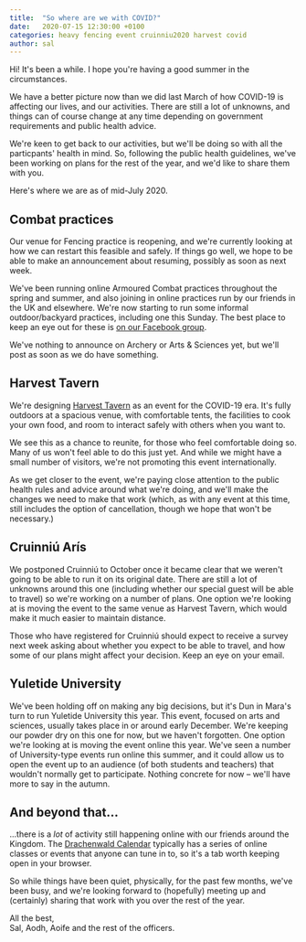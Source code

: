 ```yaml
---
title:  "So where are we with COVID?"
date:   2020-07-15 12:30:00 +0100
categories: heavy fencing event cruinniu2020 harvest covid
author: sal
---
```

Hi! It's been a while. I hope you're having a good summer in the circumstances.

We have a better picture now than we did last March of how COVID-19 is affecting our lives, and our activities. There are still a lot of unknowns, and things can of course change at any time depending on government requirements and public health advice.

We're keen to get back to our activities, but we'll be doing so with all the particpants' health in mind. So, following the public health guidelines, we've been working on plans for the rest of the year, and we'd like to share them with you.

Here's where we are as of mid-July 2020.

Combat practices
----------------

Our venue for Fencing practice is reopening, and we're currently looking at how we can restart this feasible and safely. If things go well, we hope to be able to make an announcement about resuming, possibly as soon as next week.

We've been running online Armoured Combat practices throughout the spring and summer, and also joining in online practices run by our friends in the UK and elsewhere. We're now starting to run some informal outdoor/backyard practices, including one this Sunday. The best place to keep an eye out for these is [on our Facebook group][fb].

We've nothing to announce on Archery or Arts & Sciences yet, but we'll post as soon as we do have something.

Harvest Tavern
--------------

We're designing [Harvest Tavern][harvest] as an event for the COVID-19 era. It's fully outdoors at a spacious venue, with comfortable tents, the facilities to cook your own food, and room to interact safely with others when you want to.

We see this as a chance to reunite, for those who feel comfortable doing so. Many of us won't feel able to do this just yet. And while we might have a small number of visitors, we're not promoting this event internationally.

As we get closer to the event, we're paying close attention to the public health rules and advice around what we're doing, and we'll make the changes we need to make that work (which, as with any event at this time, still includes the option of cancellation, though we hope that won't be necessary.)

Cruinniú Arís
-------------

We postponed Cruinniú to October once it became clear that we weren't going to be able to run it on its original date. There are still a lot of unknowns around this one (including whether our special guest will be able to travel) so we're working on a number of plans. One option we're looking at is moving the event to the same venue as Harvest Tavern, which would make it much easier to maintain distance.

Those who have registered for Cruinniú should expect to receive a survey next week asking about whether you expect to be able to travel, and how some of our plans might affect your decision. Keep an eye on your email.

Yuletide University
-------------------

We've been holding off on making any big decisions, but it's Dun in Mara's turn to run Yuletide University this year. This event, focused on arts and sciences, usually takes place in or around early December. We're keeping our powder dry on this one for now, but we haven't forgotten. One option we're looking at is moving the event online this year. We've seen a number of University-type events run online this summer, and it could allow us to open the event up to an audience (of both students and teachers) that wouldn't normally get to participate. Nothing concrete for now – we'll have more to say in the autumn.

And beyond that...
------------------

...there is a _lot_ of activity still happening online with our friends around the Kingdom. The [Drachenwald Calendar][cal] typically has a series of online classes or events that anyone can tune in to, so it's a tab worth keeping open in your browser.

So while things have been quiet, physically, for the past few months, we've been busy, and we're looking forward to (hopefully) meeting up and (certainly) sharing that work with you over the rest of the year.

All the best,  
Sal, Aodh, Aoife and the rest of the officers.

[fb]: https://www.facebook.com/groups/113098955376605 "Dun in Mara Facebook Group"
[harvest]: /events/2020/harvest-tavern/ "Harvest Tavern event"
[cal]: https://drachenwald.sca.org/events/calendar/#/ "Drachenwald Calendar"